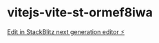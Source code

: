 # vitejs-vite-st-ormef8iwa

[Edit in StackBlitz next generation editor ⚡️](https://stackblitz.com/~/github.com/KaiserAccount/vitejs-vite-st-ormef8iwa)